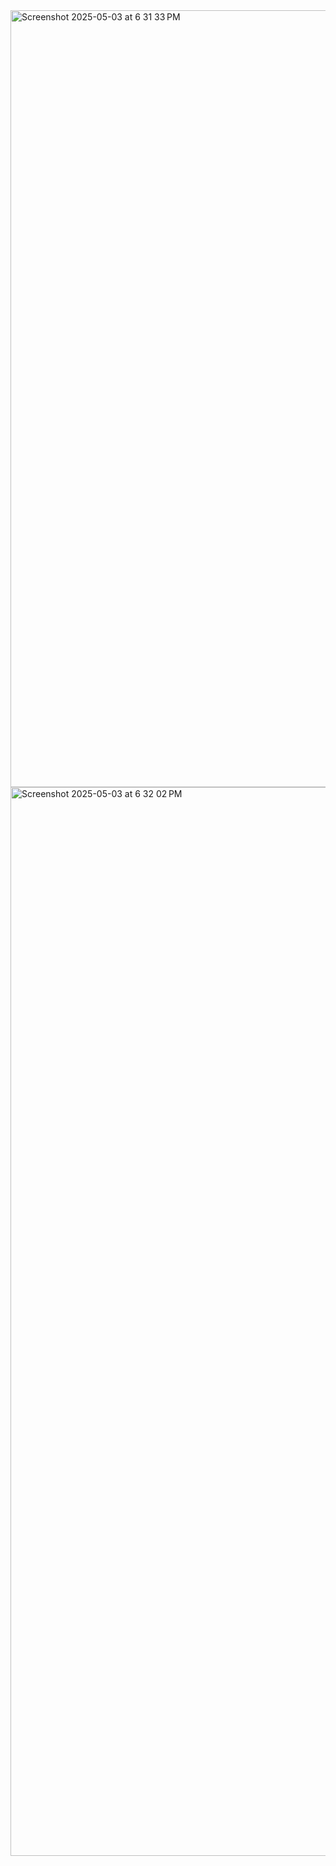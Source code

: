 <img width="1243" alt="Screenshot 2025-05-03 at 6 31 33 PM" src="https://github.com/user-attachments/assets/506c5dcb-949a-4804-99f1-d6abe20116e2" />
<img width="1710" alt="Screenshot 2025-05-03 at 6 32 02 PM" src="https://github.com/user-attachments/assets/fae161c5-cf81-429f-b3c4-61727033137d" />
